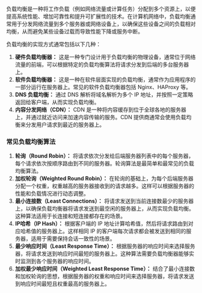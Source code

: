 负载均衡是一种将工作负载（例如网络流量或计算任务）分配到多个资源上，以便提高系统性能、增加可靠性和提升可扩展性的技术。在计算机网络中，负载均衡通常用于分发网络流量到多个服务器或网络设备上，以确保这些设备之间的负载相对均衡，从而避免某些设备过载而导致性能下降或服务中断。

负载均衡的实现方式通常包括以下几种：

1. **硬件负载均衡器：** 这是一种专门设计用于负载均衡的物理设备，通常位于网络流量的前端，可以根据特定的负载均衡算法将请求分发到后端的多台服务器上。
2. **软件负载均衡器：** 这是一种在软件层面实现的负载均衡，通常作为应用程序的一部分运行在服务器上。常见的软件负载均衡器包括 Nginx、HAProxy 等。
3. **DNS 负载均衡：** 通过 DNS 解析将域名解析为多个 IP 地址，并按照一定策略返回给客户端，从而实现负载均衡。
4. **内容分发网络（CDN）：** CDN 是一种将内容缓存到位于全球各地的服务器上，并通过就近访问来加速内容传输的服务。CDN 提供商通常会使用负载均衡来分发用户请求到最近的服务器上。
### 常见负载均衡算法
1. **轮询（Round Robin）：** 将请求依次分发给后端服务器列表中的每个服务器，每个请求依次按顺序路由到不同的服务器。轮询算法是最简单和最常见的负载均衡算法。
2. **加权轮询（Weighted Round Robin）：** 在轮询的基础上，为每个后端服务器分配一个权重，权重越高的服务器接收到的请求越多。这样可以根据服务器的性能和负载情况进行动态调整。
3. **最小连接数（Least Connections）：** 将请求发送到当前连接数最少的服务器上，以确保负载均衡器将请求发送到最空闲的服务器上，从而实现负载均衡。这种算法适用于长连接和短连接都存在的场景。
4. **IP哈希（IP Hash）：** 根据客户端的 IP 地址计算哈希值，然后将请求路由到对应哈希值的服务器上。这样相同 IP 的客户端每次请求都会被发送到相同的服务器，适用于需要保持会话一致性的场景。
5. **最少响应时间（Least Response Time）：** 根据服务器的响应时间来选择服务器，将请求发送到响应时间最短的服务器上。这种算法需要负载均衡器能够实时监测到各个服务器的响应时间。
6. **加权最少响应时间（Weighted Least Response Time）：** 结合了最小连接数和加权轮询的思想，根据服务器的权重和响应时间来选择服务器，将请求发送到响应时间最短且权重最高的服务器上。